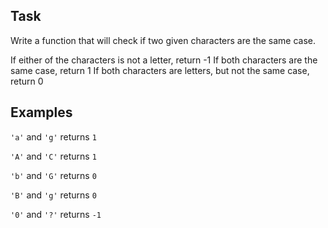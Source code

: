 ## Task
Write a function that will check if two given characters are the same case.

If either of the characters is not a letter, return -1
If both characters are the same case, return 1
If both characters are letters, but not the same case, return 0

## Examples
```'a'``` and ```'g'``` returns ```1```

```'A'``` and ```'C'``` returns ```1```

```'b'``` and ```'G'``` returns ```0```

```'B'``` and ```'g'``` returns ```0```

```'0'``` and ```'?'``` returns ```-1```
